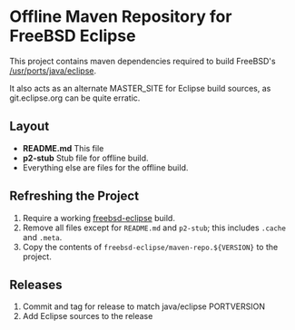 # Offline Maven Repository for FreeBSD Eclipse

This project contains maven dependencies required to build
FreeBSD's [/usr/ports/java/eclipse](https://svnweb.freebsd.org/ports/head/java/eclipse/).

It also acts as an alternate MASTER_SITE for Eclipse build
sources, as git.eclipse.org can be quite erratic.

## Layout

* **README.md** This file
* **p2-stub** Stub file for offline build.
* Everything else are files for the offline build.

## Refreshing the Project

1. Require a working [freebsd-eclipse](https://github.com/daemonblade/freebsd-eclipse)
build.
1. Remove all files except for `README.md` and `p2-stub`; this
includes `.cache` and `.meta`.
1. Copy the contents of `freebsd-eclipse/maven-repo.${VERSION}`
to the project.

## Releases

1. Commit and tag for release to match java/eclipse PORTVERSION
1. Add Eclipse sources to the release
